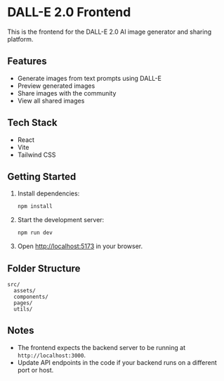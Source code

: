 # DALL-E 2.0 Frontend

This is the frontend for the DALL-E 2.0 AI image generator and sharing platform.

## Features
- Generate images from text prompts using DALL-E
- Preview generated images
- Share images with the community
- View all shared images

## Tech Stack
- React
- Vite
- Tailwind CSS

## Getting Started
1. Install dependencies:
   ```sh
   npm install
   ```
2. Start the development server:
   ```sh
   npm run dev
   ```
3. Open [http://localhost:5173](http://localhost:5173) in your browser.

## Folder Structure
```
src/
  assets/
  components/
  pages/
  utils/
```

## Notes
- The frontend expects the backend server to be running at `http://localhost:3000`.
- Update API endpoints in the code if your backend runs on a different port or host.
